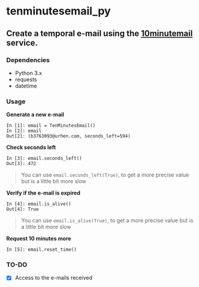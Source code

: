# tenminutesemail_py

## Create a temporal e-mail using the [10minutemail](https://10minutemail.com/) service.

### Dependencies
- Python 3.x
- requests
- datetime

### Usage
**Generate a new e-mail**
```
In [1]: email = TenMinutesEmail()
In [2]: email
Out[2]: (b3763093@urhen.com, seconds_left=594)
```
**Check seconds left**
```
In [3]: email.seconds_left()
Out[3]: 472
```
> You can use `email.seconds_left(True)`, to get a more precise value but is a little bit more slow

**Verify if the e-mail is expired**
```
In [4]: email.is_alive()
Out[4]: True
```
> You can use `email.is_alive(True)`, to get a more precise value but is a little bit more slow

**Request 10 minutes more**
```
In [5]: email.reset_time()
```

### TO-DO
- [x] Access to the e-mails received
